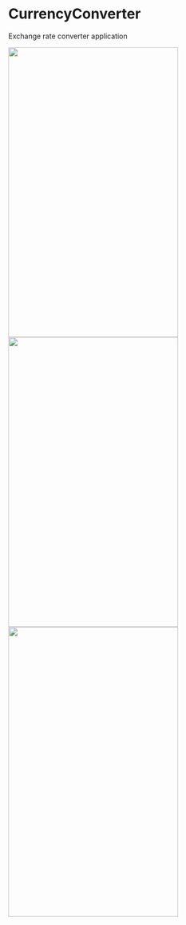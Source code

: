 # CurrencyConverter
Exchange rate converter application



<img src="https://user-images.githubusercontent.com/47243793/160031355-c1329228-694b-4ee6-bf21-d8353399a773.png" height="580px" width="340px">   <img src="https://user-images.githubusercontent.com/47243793/160031422-a587b0cc-64dc-47d5-b334-be5cb2420e81.png" height="580px" width="340px">    <img src="https://user-images.githubusercontent.com/47243793/160031477-5d21676e-3cef-45b1-a149-0e84fbba8be5.png" height="580px" width="340px">

